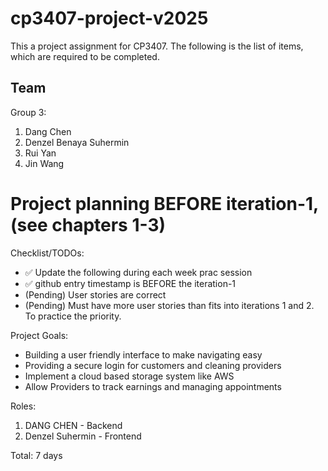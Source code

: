 
# cp3407-project-v2025

This a project assignment for CP3407. 
The following is the list of items, which are required to be completed.

## Team

Group 3:
1. Dang Chen
2. Denzel Benaya Suhermin
3. Rui Yan
4. Jin Wang

# Project planning BEFORE iteration-1, (see chapters 1-3)
Checklist/TODOs: 
* ✅ Update the following during each week prac session
* ✅ github entry timestamp is BEFORE the iteration-1
* (Pending) User stories are correct
* (Pending) Must have more user stories than fits into iterations 1 and 2. To practice the priority.

Project Goals:
* Building a user friendly interface to make navigating easy
* Providing a secure login for customers and cleaning providers
* Implement a cloud based storage system like AWS
* Allow Providers to track earnings and managing appointments

Roles:
1. DANG CHEN - Backend
2. Denzel Suhermin - Frontend



Total: 7 days

<!-- 
## Iteration 1 [duration 3-4 weeks], add your start and end dates 

* Goal is to have 2 iterations during a trimester of teaching.
* Update the following during each week prac session
* During pracs, you may experiment with using other github ways of tracking changes, e.g. via pull requests.

1. [user story title](./user_stories/user_story_01_title.md), priority XX, YY days 
2. ...

Total: 21 days


### Iteration 2 [duration 3-4 weeks], add your start and end dates
Goal is to have 2 iterations during a trimester of teaching.
1. [user story title](./user_stories/user_story_01_title.md), priority XX, YY days 
2. ...

Total: 21 days

# Actual iterations
1. [Iteration-1](./iteration_1.md)
2. [Iteration-2](./iteration_2.md)
 -->

